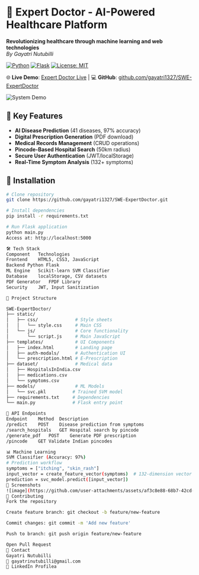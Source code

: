 # 🏥 Expert Doctor - AI-Powered Healthcare Platform  
**Revolutionizing healthcare through machine learning and web technologies**  
*By Gayatri Nutubilli*  

[![Python](https://img.shields.io/badge/Python-3.8%2B-blue)](https://python.org)
[![Flask](https://img.shields.io/badge/Flask-2.0.1-green)](https://flask.palletsprojects.com/)
[![License: MIT](https://img.shields.io/badge/License-MIT-red)](LICENSE)

🌐 **Live Demo**: [Expert Doctor Live](https://expert-doctor.herokuapp.com) | 💻 **GitHub**: [github.com/gayatri1327/SWE-ExpertDoctor](https://github.com/gayatri1327/SWE-ExpertDoctor)

![System Demo](demo.gif) <!-- Add your demo GIF here -->

## 🌟 Key Features
- **AI Disease Prediction** (41 diseases, 97% accuracy)
- **Digital Prescription Generation** (PDF download)
- **Medical Records Management** (CRUD operations)
- **Pincode-Based Hospital Search** (50km radius)
- **Secure User Authentication** (JWT/localStorage)
- **Real-Time Symptom Analysis** (132+ symptoms)

## 🚀 Installation
```bash
# Clone repository
git clone https://github.com/gayatri1327/SWE-ExpertDoctor.git

# Install dependencies
pip install -r requirements.txt

# Run Flask application
python main.py
Access at: http://localhost:5000

🛠 Tech Stack
Component	Technologies
Frontend	HTML5, CSS3, JavaScript
Backend	Python Flask
ML Engine	Scikit-learn SVM Classifier
Database	localStorage, CSV datasets
PDF Generator	FPDF Library
Security	JWT, Input Sanitization

📂 Project Structure

SWE-ExpertDoctor/
├── static/
│   ├── css/              # Style sheets
│   │   └── style.css     # Main CSS
│   └── js/               # Core functionality
│       └── script.js     # Main JavaScript
├── templates/            # UI Components
│   ├── index.html        # Landing page
│   ├── auth-modals/      # Authentication UI
│   └── prescription.html # E-Prescription
├── dataset/              # Medical data
│   ├── HospitalsInIndia.csv
│   ├── medications.csv
│   └── symptoms.csv
├── models/               # ML Models
│   └── svc.pkl          # Trained SVM model
├── requirements.txt     # Dependencies
└── main.py              # Flask entry point

🔗 API Endpoints
Endpoint	Method	Description
/predict	POST	Disease prediction from symptoms
/search_hospitals	GET	Hospital search by pincode
/generate_pdf	POST	Generate PDF prescription
/pincode	GET	Validate Indian pincodes

📊 Machine Learning
SVM Classifier (Accuracy: 97%)
# Prediction workflow
symptoms = ["itching", "skin_rash"]
input_vector = create_feature_vector(symptoms)  # 132-dimension vector
prediction = svc_model.predict([input_vector])
📸 Screenshots
![image](https://github.com/user-attachments/assets/af3c8e88-68b7-42cd-8b66-cfaf10b55fa2)
🤝 Contributing
Fork the repository

Create feature branch: git checkout -b feature/new-feature

Commit changes: git commit -m 'Add new feature'

Push to branch: git push origin feature/new-feature

Open Pull Request
📧 Contact
Gayatri Nutubilli
📧 gayatrinutubilli@gmail.com
🔗 LinkedIn Profilea


